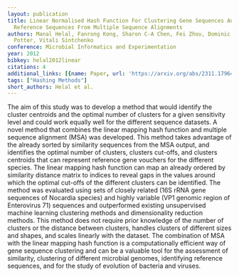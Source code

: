 ```yaml
---
layout: publication
title: Linear Normalised Hash Function For Clustering Gene Sequences And Identifying
  Reference Sequences From Multiple Sequence Alignments
authors: Manal Helal, Fanrong Kong, Sharon C-A Chen, Fei Zhou, Dominic E Dwyer, John
  Potter, Vitali Sintchenko
conference: Microbial Informatics and Experimentation
year: 2012
bibkey: helal2012linear
citations: 4
additional_links: [{name: Paper, url: 'https://arxiv.org/abs/2311.17964'}]
tags: ["Hashing Methods"]
short_authors: Helal et al.
---
```

The aim of this study was to develop a method that would identify the cluster
centroids and the optimal number of clusters for a given sensitivity level and
could work equally well for the different sequence datasets. A novel method
that combines the linear mapping hash function and multiple sequence alignment
(MSA) was developed. This method takes advantage of the already sorted by
similarity sequences from the MSA output, and identifies the optimal number of
clusters, clusters cut-offs, and clusters centroids that can represent
reference gene vouchers for the different species. The linear mapping hash
function can map an already ordered by similarity distance matrix to indices to
reveal gaps in the values around which the optimal cut-offs of the different
clusters can be identified. The method was evaluated using sets of closely
related (16S rRNA gene sequences of Nocardia species) and highly variable (VP1
genomic region of Enterovirus 71) sequences and outperformed existing
unsupervised machine learning clustering methods and dimensionality reduction
methods. This method does not require prior knowledge of the number of clusters
or the distance between clusters, handles clusters of different sizes and
shapes, and scales linearly with the dataset. The combination of MSA with the
linear mapping hash function is a computationally efficient way of gene
sequence clustering and can be a valuable tool for the assessment of
similarity, clustering of different microbial genomes, identifying reference
sequences, and for the study of evolution of bacteria and viruses.